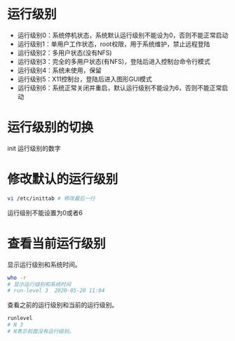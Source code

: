 # 运行级别

- 运行级别0：系统停机状态，系统默认运行级别不能设为0，否则不能正常启动
- 运行级别1：单用户工作状态，root权限，用于系统维护，禁止远程登陆
- 运行级别2：多用户状态(没有NFS)
- 运行级别3：完全的多用户状态(有NFS)，登陆后进入控制台命令行模式
- 运行级别4：系统未使用，保留
- 运行级别5：X11控制台，登陆后进入图形GUI模式
- 运行级别6：系统正常关闭并重启，默认运行级别不能设为6，否则不能正常启动

# 运行级别的切换

init 运行级别的数字

# 修改默认的运行级别

```bash
vi /etc/inittab # 修改最后一行
```

运行级别不能设置为0或者6

# 查看当前运行级别

显示运行级别和系统时间。

```bash
who -r 
# 显示运行级别和系统时间
# run-level 3  2020-05-20 11:04
```

查看之前的运行级别和当前的运行级别。

```bash
runlevel
# N 3 
# N表示前面没有运行级别。
```

